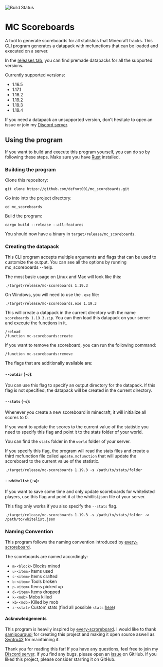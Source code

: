 ![Build Status](https://github.com/defnot001/mc_scoreboards/actions/workflows/rust.yml/badge.svg)

# MC Scoreboards

A tool to generate scoreboards for all statistics that Minecraft tracks. This CLI program generates a datapack with mcfunctions that can be loaded and executed on a server.

In the [releases tab](https://github.com/defnot001/mc_scoreboards/releases), you can find premade datapacks for all the supported versions.

Currently supported versions:

- 1.16.5
- 1.17.1
- 1.18.2
- 1.19.2
- 1.19.3
- 1.19.4

If you need a datapack an unsupported version, don't hesitate to open an issue or join my [Discord server](https://discord.gg/wmJ3WBYcZF).

## Using the program

If you want to build and execute this program yourself, you can do so by following these steps. Make sure you have [Rust](https://www.rust-lang.org/tools/install) installed.

### Building the program

Clone this repository:

```shell
git clone https://github.com/defnot001/mc_scoreboards.git
```

Go into into the project directory:

```shell
cd mc_scoreboards
```

Build the program:

```shell
cargo build --release --all-features
```

You should now have a binary in `target/release/mc_scoreboards`.

### Creating the datapack

This CLI program accepts multiple arguments and flags that can be used to customize the output. You can see all the options by running mc_scoreboards --help.

The most basic usage on Linux and Mac will look like this:

```shell
./target/release/mc-scoreboards 1.19.3
```

On Windows, you will need to use the `.exe` file:

```shell
./target/release/mc-scoreboards.exe 1.19.3
```

This will create a datapack in the current directory with the name `scoreboards_1.19.3.zip`. You can then load this datapack on your server and execute the functions in it.

```shell
/reload
/function mc-scoreboards:create
```

If you want to remove the scoreboard, you can run the following command:

```shell
/function mc-scoreboards:remove
```

The flags that are additionally available are:

#### `--outdir` (`-o`):

You can use this flag to specify an output directory for the datapack. If this flag is not specified, the datapack will be created in the current directory.

#### `--stats` (`-s`):

Whenever you create a new scoreboard in minecraft, it will initialize all scores to 0.

If you want to update the scores to the current value of the statistic you need to specify this flag and point it to the stats folder of your world.

You can find the `stats` folder in the `world` folder of your server.

If you specify this flag, the program will read the stats files and create a third mcfunction file called `update.mcfunction` that will update the scoreboard to the current value of the statistic.

```shell
./target/release/mc-scoreboards 1.19.3 -s /path/to/stats/folder
```

#### `--whitelist` (`-w`):

If you want to save some time and only update scoreboards for whitelisted players, use this flag and point it at the whitlist.json file of your server.

This flag only works if you also specify the `--stats` flag.

```shell
./target/release/mc-scoreboards 1.19.3 -s /path/to/stats/folder -w /path/to/whitelist.json
```

### Naming Convention

This program follows the naming convention introduced by [every-scroreboard](https://github.com/samipourquoi/every-scoreboard).

The scoreboards are named accordingly:

- `m-<block>` Blocks mined
- `u-<item>` Items used
- `c-<item>` Items crafted
- `b-<item>` Tools broken
- `p-<item>` Items picked up
- `d-<item>` Items dropped
- `k-<mob>` Mobs killed
- `kb-<mob>` Killed by mob
- `z-<stat>` Custom stats (find all possible `stats` [here](https://minecraft.fandom.com/wiki/Statistics#List_of_custom_statistic_names))

#### Acknowledgements

This program is heavily inspired by [every-scroreboard](https://github.com/samipourquoi/every-scoreboard). I would like to thank [samipourquoi](https://github.com/samipourquoi) for creating this project and making it open source aswell as [Syntro42](https://github.com/Syntro42) for maintaining it.

Thank you for reading this far! If you have any questions, feel free to join my [Discord server](https://discord.gg/wmJ3WBYcZF). If you find any bugs, please open an [issue](https://github.com/defnot001/mc_scoreboards/issues) on GitHub. If you liked this project, please consider starring it on GitHub.
